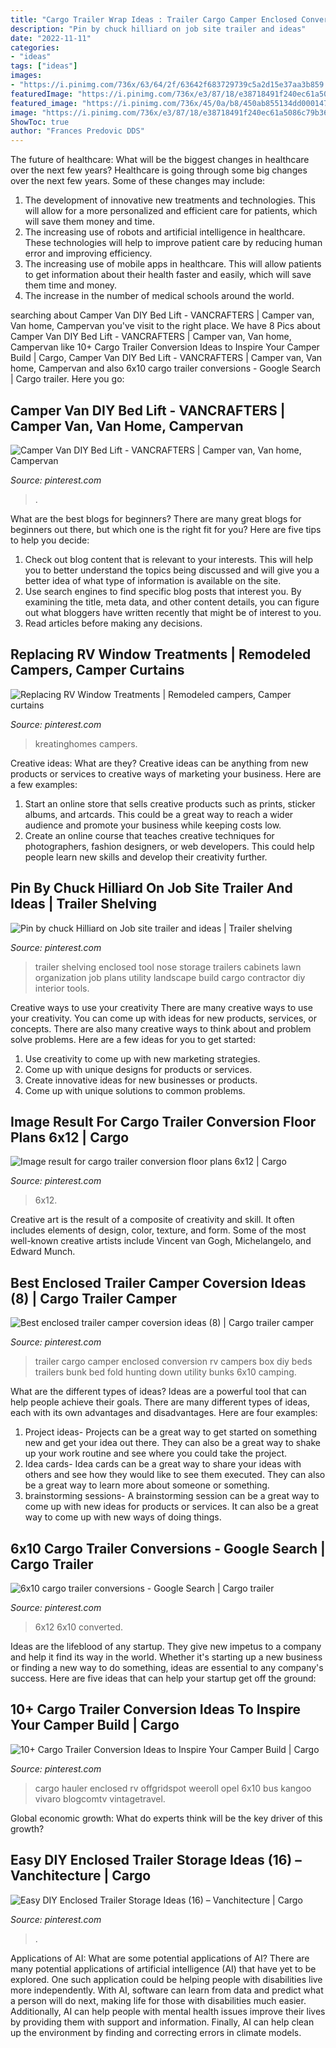 ```yaml
---
title: "Cargo Trailer Wrap Ideas : Trailer Cargo Camper Enclosed Conversion Rv Campers Box Diy Beds Trailers Bunk Bed Fold Hunting Down Utility Bunks 6x10 Camping"
description: "Pin by chuck hilliard on job site trailer and ideas"
date: "2022-11-11"
categories:
- "ideas"
tags: ["ideas"]
images:
- "https://i.pinimg.com/736x/63/64/2f/63642f683729739c5a2d15e37aa3b859.jpg"
featuredImage: "https://i.pinimg.com/736x/e3/87/18/e38718491f240ec61a5086c79b36837b.jpg"
featured_image: "https://i.pinimg.com/736x/45/0a/b8/450ab855134dd000147b2738fd81e421.jpg"
image: "https://i.pinimg.com/736x/e3/87/18/e38718491f240ec61a5086c79b36837b.jpg"
ShowToc: true
author: "Frances Predovic DDS"
---
```



The future of healthcare: What will be the biggest changes in healthcare over the next few years?
Healthcare is going through some big changes over the next few years. Some of these changes may include: 
1. The development of innovative new treatments and technologies. This will allow for a more personalized and efficient care for patients, which will save them money and time. 
2. The increasing use of robots and artificial intelligence in healthcare. These technologies will help to improve patient care by reducing human error and improving efficiency. 
3. The increasing use of mobile apps in healthcare. This will allow patients to get information about their health faster and easily, which will save them time and money. 
4. The increase in the number of medical schools around the world.

	

		
searching about Camper Van DIY Bed Lift - VANCRAFTERS | Camper van, Van home, Campervan you've visit to the right place. We have 8 Pics about Camper Van DIY Bed Lift - VANCRAFTERS | Camper van, Van home, Campervan like 10+ Cargo Trailer Conversion Ideas to Inspire Your Camper Build | Cargo, Camper Van DIY Bed Lift - VANCRAFTERS | Camper van, Van home, Campervan and also 6x10 cargo trailer conversions - Google Search | Cargo trailer. Here you go:
		
    
## Camper Van DIY Bed Lift - VANCRAFTERS | Camper Van, Van Home, Campervan

<img loading=lazy src="https://i.pinimg.com/736x/fb/64/19/fb64197e1cc9da896a80a3d747321cf3.jpg" onerror="this.onerror=null;this.src='https://tse1.mm.bing.net/th?id=OIP.WsCknqy9D9FWpydZEWRgRgHaJ4&amp;pid=15.1';" alt="Camper Van DIY Bed Lift - VANCRAFTERS | Camper van, Van home, Campervan">

_Source: pinterest.com_

>. 

	

What are the best blogs for beginners?
There are many great blogs for beginners out there, but which one is the right fit for you? Here are five tips to help you decide: 
1. Check out blog content that is relevant to your interests. This will help you to better understand the topics being discussed and will give you a better idea of what type of information is available on the site. 
2. Use search engines to find specific blog posts that interest you. By examining the title, meta data, and other content details, you can figure out what bloggers have written recently that might be of interest to you. 
3. Read articles before making any decisions.

    
## Replacing RV Window Treatments | Remodeled Campers, Camper Curtains

<img loading=lazy src="https://i.pinimg.com/736x/ef/e6/96/efe6963ceb2b09c27e273793ae2ae05f.jpg" onerror="this.onerror=null;this.src='https://tse2.mm.bing.net/th?id=OIP.wxnZsr_Quti9wV0zaGE1wgHaWO&amp;pid=15.1';" alt="Replacing RV Window Treatments | Remodeled campers, Camper curtains">

_Source: pinterest.com_

>kreatinghomes campers. 

	

Creative ideas: What are they?
Creative ideas can be anything from new products or services to creative ways of marketing your business. Here are a few examples:
1. Start an online store that sells creative products such as prints, sticker albums, and artcards. This could be a great way to reach a wider audience and promote your business while keeping costs low.
2. Create an online course that teaches creative techniques for photographers, fashion designers, or web developers. This could help people learn new skills and develop their creativity further.

    
## Pin By Chuck Hilliard On Job Site Trailer And Ideas | Trailer Shelving

<img loading=lazy src="https://i.pinimg.com/736x/3d/06/57/3d0657851f98b5f755956087f709db83--trailer-shelving-tool-storage.jpg" onerror="this.onerror=null;this.src='https://tse2.mm.bing.net/th?id=OIP.PYmZGNzbo3gha4_Z2m-QWgHaFi&amp;pid=15.1';" alt="Pin by chuck Hilliard on Job site trailer and ideas | Trailer shelving">

_Source: pinterest.com_

>trailer shelving enclosed tool nose storage trailers cabinets lawn organization job plans utility landscape build cargo contractor diy interior tools. 

	

Creative ways to use your creativity
There are many creative ways to use your creativity. You can come up with ideas for new products, services, or concepts. There are also many creative ways to think about and problem solve problems. Here are a few ideas for you to get started:
1) Use creativity to come up with new marketing strategies.
2) Come up with unique designs for products or services.
3) Create innovative ideas for new businesses or products.
4) Come up with unique solutions to common problems.

    
## Image Result For Cargo Trailer Conversion Floor Plans 6x12 | Cargo

<img loading=lazy src="https://i.pinimg.com/736x/63/64/2f/63642f683729739c5a2d15e37aa3b859.jpg" onerror="this.onerror=null;this.src='https://tse1.mm.bing.net/th?id=OIP.oWxYuGSoLMBZjrNtDmhRPQHaFi&amp;pid=15.1';" alt="Image result for cargo trailer conversion floor plans 6x12 | Cargo">

_Source: pinterest.com_

>6x12. 

	

Creative art is the result of a composite of creativity and skill. It often includes elements of design, color, texture, and form. Some of the most well-known creative artists include Vincent van Gogh, Michelangelo, and Edward Munch.

    
## Best Enclosed Trailer Camper Coversion Ideas (8) | Cargo Trailer Camper

<img loading=lazy src="https://i.pinimg.com/736x/69/c6/df/69c6df3c45f94deddad8c517e314c9f1.jpg" onerror="this.onerror=null;this.src='https://tse3.mm.bing.net/th?id=OIP.wH7FcxMh4LDDaOUsku6TnAHaH6&amp;pid=15.1';" alt="Best enclosed trailer camper coversion ideas (8) | Cargo trailer camper">

_Source: pinterest.com_

>trailer cargo camper enclosed conversion rv campers box diy beds trailers bunk bed fold hunting down utility bunks 6x10 camping. 

	

What are the different types of ideas?
Ideas are a powerful tool that can help people achieve their goals. There are many different types of ideas, each with its own advantages and disadvantages. Here are four examples: 
1. Project ideas- Projects can be a great way to get started on something new and get your idea out there. They can also be a great way to shake up your work routine and see where you could take the project. 
2. Idea cards- Idea cards can be a great way to share your ideas with others and see how they would like to see them executed. They can also be a great way to learn more about someone or something. 
3. brainstorming sessions- A brainstorming session can be a great way to come up with new ideas for products or services. It can also be a great way to come up with new ways of doing things.

    
## 6x10 Cargo Trailer Conversions - Google Search | Cargo Trailer

<img loading=lazy src="https://i.pinimg.com/736x/ba/86/cd/ba86cd2e3be1ba542b1b5213a6d44223.jpg" onerror="this.onerror=null;this.src='https://tse2.mm.bing.net/th?id=OIP.P48lqGVP1ShPsQS-OLfyiQAAAA&amp;pid=15.1';" alt="6x10 cargo trailer conversions - Google Search | Cargo trailer">

_Source: pinterest.com_

>6x12 6x10 converted. 

	

Ideas are the lifeblood of any startup. They give new impetus to a company and help it find its way in the world. Whether it's starting up a new business or finding a new way to do something, ideas are essential to any company's success. Here are five ideas that can help your startup get off the ground: 

    
## 10+ Cargo Trailer Conversion Ideas To Inspire Your Camper Build | Cargo

<img loading=lazy src="https://i.pinimg.com/736x/45/0a/b8/450ab855134dd000147b2738fd81e421.jpg" onerror="this.onerror=null;this.src='https://tse4.mm.bing.net/th?id=OIP.A_gXqkIqTlcawGJFh2Oc7gHaLG&amp;pid=15.1';" alt="10+ Cargo Trailer Conversion Ideas to Inspire Your Camper Build | Cargo">

_Source: pinterest.com_

>cargo hauler enclosed rv offgridspot weeroll opel 6x10 bus kangoo vivaro blogcomtv vintagetravel. 

	

Global economic growth: What do experts think will be the key driver of this growth?
 

    
## Easy DIY Enclosed Trailer Storage Ideas (16) – Vanchitecture | Cargo

<img loading=lazy src="https://i.pinimg.com/736x/e3/87/18/e38718491f240ec61a5086c79b36837b.jpg" onerror="this.onerror=null;this.src='https://tse3.mm.bing.net/th?id=OIP.I4Hmrje19McwF-AzXDPbWQHaLH&amp;pid=15.1';" alt="Easy DIY Enclosed Trailer Storage Ideas (16) – Vanchitecture | Cargo">

_Source: pinterest.com_

>. 

	

Applications of AI: What are some potential applications of AI?
There are many potential applications of artificial intelligence (AI) that have yet to be explored. One such application could be helping people with disabilities live more independently. With AI, software can learn from data and predict what a person will do next, making life for those with disabilities much easier. Additionally, AI can help people with mental health issues improve their lives by providing them with support and information. Finally, AI can help clean up the environment by finding and correcting errors in climate models.

